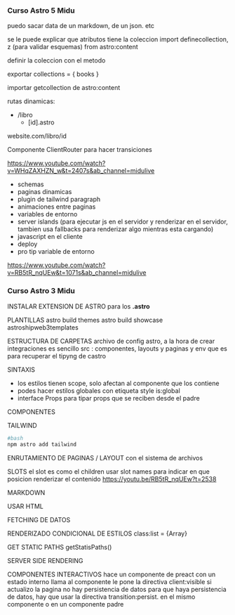 ### Curso Astro 5 Midu

puedo sacar data de un markdown, de un json. etc

se le puede explicar que atributos tiene la coleccion
import definecollection, z (para validar esquemas) from astro:content

definir la coleccion con el metodo

exportar collections = { books }

importar getcollection de astro:content

rutas dinamicas:
- /libro
	- [id].astro

website.com/libro/id

Componente ClientRouter para hacer transiciones

https://www.youtube.com/watch?v=WHqZAXHZN_w&t=2407s&ab_channel=midulive

- schemas
- paginas dinamicas
- plugin de tailwind paragraph
- animaciones entre paginas
- variables de entorno
- server islands (para ejecutar js en el servidor y renderizar en el servidor, tambien usa fallbacks para renderizar algo mientras esta cargando)
- javascript en el cliente
- deploy
- pro tip variable de entorno

https://www.youtube.com/watch?v=RB5tR_nqUEw&t=1071s&ab_channel=midulive

### Curso Astro 3 Midu

INSTALAR EXTENSION DE ASTRO para los **.astro**

PLANTILLAS
astro build themes
astro build showcase
astroshipweb3templates

ESTRUCTURA DE CARPETAS
archivo de config astro, a la hora de crear integraciones es sencillo
src : componentes, layouts y paginas y env que es para recuperar el tipyng de castro

SINTAXIS
- los estilos tienen scope, solo afectan al componente que los contiene
- podes hacer estilos globales con etiqueta style is:global
- interface Props para tipar props que se reciben desde el padre

COMPONENTES

TAILWIND
```bash
#bash
npm astro add tailwind
```

ENRUTAMIENTO DE PAGINAS  / LAYOUT
con el sistema de archivos

SLOTS
el slot es como el children
usar slot names para indicar en que posicion renderizar el contenido https://youtu.be/RB5tR_nqUEw?t=2538

MARKDOWN

USAR HTML

FETCHING DE DATOS

RENDERIZADO CONDICIONAL DE ESTILOS
class:list = {Array}

GET STATIC PATHS
getStatisPaths()

SERVER SIDE RENDERING

COMPONENTES INTERACTIVOS
hace un componente de preact con un estado interno
llama al componente
le pone la directiva client:visible
si actualizo la pagina no hay persistencia de datos
para que haya persistencia de datos, hay que usar la directiva transition:persist. en el mismo componente o en un componente padre

